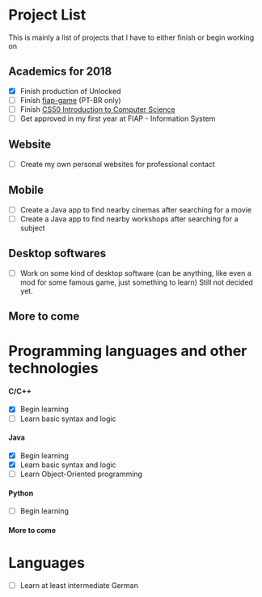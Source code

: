 # Project List
This is mainly a list of projects that I have to either finish or begin working on

## Academics for 2018

- [x] Finish production of Unlocked
- [ ] Finish [fiap-game](https://github.com/Haeii/fiap-game) (PT-BR only)
- [ ] Finish [CS50 Introduction to Computer Science](https://www.edx.org/course/cs50s-introduction-computer-science-harvardx-cs50x)
- [ ] Get approved in my first year at FIAP - Information System

## Website

- [ ] Create my own personal websites for professional contact

## Mobile

- [ ] Create a Java app to find nearby cinemas after searching for a movie
- [ ] Create a Java app to find nearby workshops after searching for a subject

## Desktop softwares

- [ ] Work on some kind of desktop software (can be anything, like even a mod for some famous game, just something to learn) Still not decided yet.

## More to come

# Programming languages and other technologies

#### C/C++

- [x] Begin learning
- [ ] Learn basic syntax and logic

#### Java

- [x] Begin learning
- [x] Learn basic syntax and logic
- [ ] Learn Object-Oriented programming

#### Python

- [ ] Begin learning

#### More to come

# Languages

- [ ] Learn at least intermediate German
